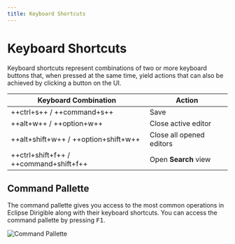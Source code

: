 ```yaml
---
title: Keyboard Shortcuts
---
```


Keyboard Shortcuts
===

Keyboard shortcuts represent combinations of two or more keyboard buttons that, when pressed at the same time, yield actions that can also be achieved by clicking a button on the UI.


|      Keyboard Combination   | Action |
| ------------- |-------------|
| ++ctrl+s++  / ++command+s++    | Save |
| ++alt+w++  /  ++option+w++      | Close active editor |
| ++alt+shift+w++  /  ++option+shift+w++ | Close all opened editors |
| ++ctrl+shift+f++  /  ++command+shift+f++ | Open **Search** view |


## Command Pallette

The command pallette gives you access to the most common operations in Eclipse Dirigible along with their keyboard shortcuts. You can access the command pallette by pressing <kbd>F1</kbd>.

    
![Command Pallette](../../../images/command_pallette.png)